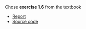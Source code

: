 Chose **exercise 1.6** from the textbook

- [Report](https://www.zybuluo.com/zhousiyuan12138/note/912703)
- [Source code]()

